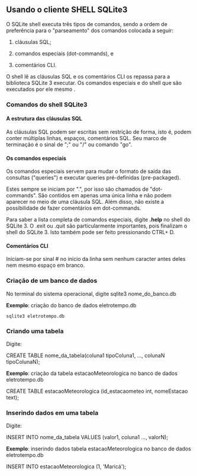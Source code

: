 

## Usando o cliente SHELL SQLite3

O SQLite shell executa três tipos de comandos, sendo a ordem de preferência
para o "parseamento" dos comandos colocada a seguir:

1. cláusulas SQL;

2. comandos especiais (dot-commands), e

3. comentários CLI.

O shell lê as cláusulas SQL e os comentários CLI os repassa para a biblioteca
SQLite 3 executar. Os comandos especiais e  do shell que são executados por ele
mesmo .

### Comandos do shell SQLite3

#### A estrutura das cláusulas SQL

As cláusulas SQL podem ser escritas sem restrição de forma, isto é, podem conter
múltiplas linhas, espaços, comentários SQL.  Seu marco de terminação é o sinal
de ";" ou "/" ou comando "go".

#### Os comandos especiais

Os comandos especiais servem para mudar o formato de saída das consultas
("queries") e executar queries pré-definidas (pre-packaged).


Estes sempre se iniciam por ".", por isso são chamados de "dot-commands". São
contidos em apenas uma única linha e não podem aparecer no meio de uma cláusula
SQL.  Além disso, não existe a possibilidade de fazer comentários em
dot-commands.

Para saber a lista completa de comandos especiais, digite **.help** no shell do
SQLite 3.  O .exit ou .quit são particularmente importantes, pois
finalizam o shell do SQLite 3.  Isto também pode ser feito pressionando 
CTRL+ D.



#### Comentários CLI

Iniciam-se por sinal # no início da linha sem nenhum caracter antes deles nem 
mesmo espaço em branco.


### Criação de um banco de dados



No terminal do sistema operacional, digite sqlite3 nome_do_banco.db

**Exemplo**: criação do banco de dados eletrotempo.db
```
sqlite3 eletrotempo.db
```

### Criando uma tabela

Digite:

CREATE TABLE nome_da_tabela(coluna1 tipoColuna1, ..., colunaN tipoColunaN);


**Exemplo**: criação da tabela estacaoMeteorologica no banco de dados
eletrotempo.db

CREATE TABLE estacaoMeteorologica (id_estacaometeo int, nomeEstacao text);



### Inserindo dados em uma tabela

Digite:

INSERT INTO nome_da_tabela VALUES (valor1, coluna1 ..., valorN);


**Exemplo**: inserindo dados tabela estacaoMeteorologica no banco de dados
eletrotempo.db

INSERT INTO estacaoMeteorologica (1, 'Maricá');








